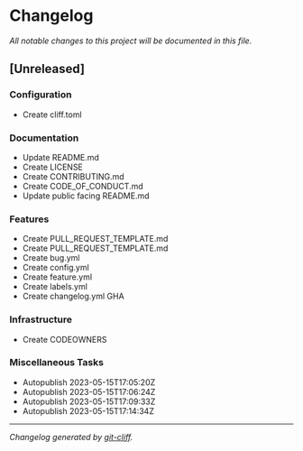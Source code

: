 # Changelog
*All notable changes to this project will be documented in this file.*

## [Unreleased]

### Configuration

- Create cliff.toml

### Documentation

- Update README.md
- Create LICENSE
- Create CONTRIBUTING.md
- Create CODE_OF_CONDUCT.md
- Update public facing README.md

### Features

- Create PULL_REQUEST_TEMPLATE.md
- Create PULL_REQUEST_TEMPLATE.md
- Create bug.yml
- Create config.yml
- Create feature.yml
- Create labels.yml
- Create changelog.yml GHA

### Infrastructure

- Create CODEOWNERS

### Miscellaneous Tasks

- Autopublish 2023-05-15T17:05:20Z
- Autopublish 2023-05-15T17:06:24Z
- Autopublish 2023-05-15T17:09:33Z
- Autopublish 2023-05-15T17:14:34Z

***
*Changelog generated by [git-cliff](https://github.com/orhun/git-cliff).*
